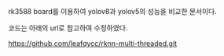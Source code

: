 rk3588 board를 이용하여 yolov8과 yolov5의 성능을 비교한 문서이다.


코드는 아래의 url로 참고하여 수정하였다.

https://github.com/leafqycc/rknn-multi-threaded.git
